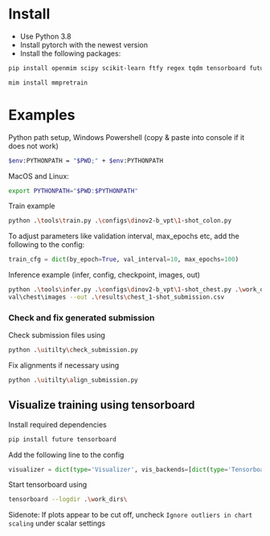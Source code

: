 # Install
- Use Python 3.8
- Install pytorch with the newest version
- Install the following packages:
```bash
pip install openmim scipy scikit-learn ftfy regex tqdm tensorboard future pandas
```
```bash
mim install mmpretrain
```

# Examples

 Python path setup, Windows Powershell (copy & paste into console if it does not work)
```bash
$env:PYTHONPATH = "$PWD;" + $env:PYTHONPATH
```
MacOS and Linux:
```bash
export PYTHONPATH="$PWD:$PYTHONPATH"
```

 Train example
```bash
python .\tools\train.py .\configs\dinov2-b_vpt\1-shot_colon.py
```
To adjust parameters like validation interval, max_epochs etc, add the following to the config:
````python
train_cfg = dict(by_epoch=True, val_interval=10, max_epochs=100)
````

 Inference example
 (infer, config, checkpoint, images, out)
```bash
python .\tools\infer.py .\configs\dinov2-b_vpt\1-shot_chest.py .\work_dirs\dinov2-b\exp1\dinov2-b_1-shot_ptokens-1_chest\best_multi-label_mAP_epoch_1.pth .\data\MedFMC_
val\chest\images --out .\results\chest_1-shot_submission.csv
```

### Check and fix generated submission
Check submission files using
```bash
python .\uitilty\check_submission.py
```
Fix alignments if necessary using
```bash
python .\uitilty\align_submission.py
```

## Visualize training using tensorboard
Install required dependencies
````bash
pip install future tensorboard
````
Add the following line to the config 
````python
visualizer = dict(type='Visualizer', vis_backends=[dict(type='TensorboardVisBackend')])
````
Start tensorboard using
```bash
tensorboard --logdir .\work_dirs\
```
Sidenote: If plots appear to be cut off, uncheck `Ignore outliers in chart scaling` under scalar settings
